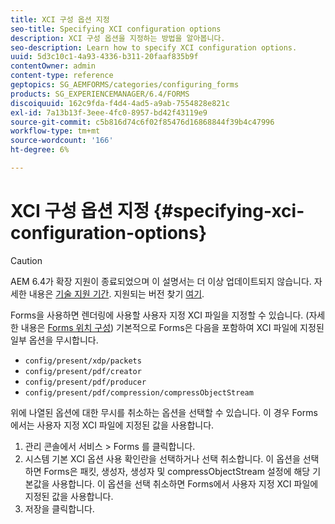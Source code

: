 ```yaml
---
title: XCI 구성 옵션 지정
seo-title: Specifying XCI configuration options
description: XCI 구성 옵션을 지정하는 방법을 알아봅니다.
seo-description: Learn how to specify XCI configuration options.
uuid: 5d3c10c1-4a93-4336-b311-20faaf835b9f
contentOwner: admin
content-type: reference
geptopics: SG_AEMFORMS/categories/configuring_forms
products: SG_EXPERIENCEMANAGER/6.4/FORMS
discoiquuid: 162c9fda-f4d4-4ad5-a9ab-7554828e821c
exl-id: 7a13b13f-3eee-4fc0-8957-bd42f43119e9
source-git-commit: c5b816d74c6f02f85476d16868844f39b4c47996
workflow-type: tm+mt
source-wordcount: '166'
ht-degree: 6%

---
```


# XCI 구성 옵션 지정 {#specifying-xci-configuration-options}

>[!CAUTION]
>
>AEM 6.4가 확장 지원이 종료되었으며 이 설명서는 더 이상 업데이트되지 않습니다. 자세한 내용은 [기술 지원 기간](https://helpx.adobe.com/kr/support/programs/eol-matrix.html). 지원되는 버전 찾기 [여기](https://experienceleague.adobe.com/docs/).

Forms을 사용하면 렌더링에 사용할 사용자 지정 XCI 파일을 지정할 수 있습니다. (자세한 내용은 [Forms 위치 구성](/help/forms/using/admin-help/configuring-locations-forms.md#configuring-locations-for-forms)) 기본적으로 Forms은 다음을 포함하여 XCI 파일에 지정된 일부 옵션을 무시합니다.

* `config/present/xdp/packets`
* `config/present/pdf/creator`
* `config/present/pdf/producer`
* `config/present/pdf/compression/compressObjectStream`

위에 나열된 옵션에 대한 무시를 취소하는 옵션을 선택할 수 있습니다. 이 경우 Forms에서는 사용자 지정 XCI 파일에 지정된 값을 사용합니다.

1. 관리 콘솔에서 서비스 > Forms 를 클릭합니다.
1. 시스템 기본 XCI 옵션 사용 확인란을 선택하거나 선택 취소합니다. 이 옵션을 선택하면 Forms은 패킷, 생성자, 생성자 및 compressObjectStream 설정에 해당 기본값을 사용합니다. 이 옵션을 선택 취소하면 Forms에서 사용자 지정 XCI 파일에 지정된 값을 사용합니다.
1. 저장을 클릭합니다.
